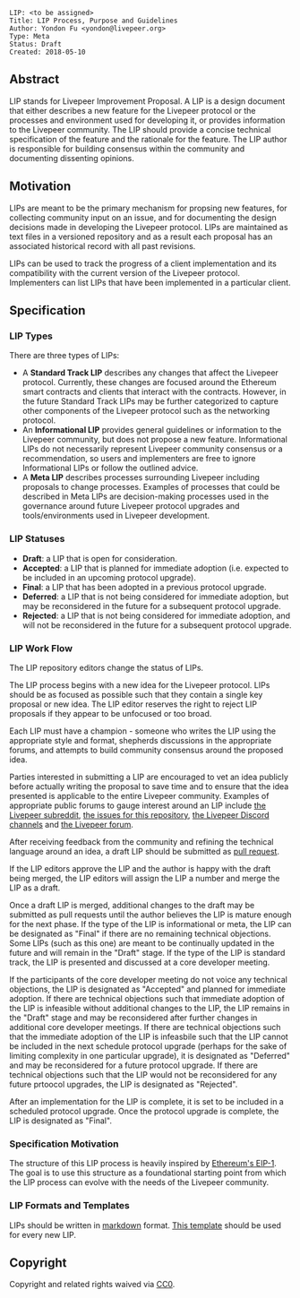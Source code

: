     LIP: <to be assigned>
    Title: LIP Process, Purpose and Guidelines
    Author: Yondon Fu <yondon@livepeer.org>
    Type: Meta
    Status: Draft
    Created: 2018-05-10

## Abstract

LIP stands for Livepeer Improvement Proposal. A LIP is a design document that either describes a new feature for the Livepeer protocol or the processes and environment used for
developing it, or provides information to the Livepeer community. The LIP should provide a concise technical specification of the feature and the rationale for the feature.
The LIP author is responsible for building consensus within the community and documenting dissenting opinions.

## Motivation

LIPs are meant to be the primary mechanism for propsing new features, for collecting community input on an issue, and for documenting the design decisions made in
developing the Livepeer protocol. LIPs are maintained as text files in a versioned repository and as a result each proposal has an associated historical record with all
past revisions.

LIPs can be used to track the progress of a client implementation and its compatibility with the current version of the Livepeer protocol. Implementers can list LIPs that
have been implemented in a particular client.

## Specification

### LIP Types

There are three types of LIPs:

- A **Standard Track LIP** describes any changes that affect the Livepeer protocol. Currently, these changes are focused around the Ethereum smart contracts and clients
that interact with the contracts. However, in the future Standard Track LIPs may be further categorized to capture other components of the Livepeer protocol such as
the networking protocol.
- An **Informational LIP** provides general guidelines or information to the Livepeer community, but does not propose a new feature. Informational LIPs do not
necessarily represent Livepeer community consensus or a recommendation, so users and implementers are free to ignore Informational LIPs or follow the outlined advice.
- A **Meta LIP** describes processes surrounding Livepeer including proposals to change processes. Examples of processes that could be described in Meta LIPs are
decision-making processes used in the governance around future Livepeer protocol upgrades and tools/environments used in Livepeer development.

### LIP Statuses

- **Draft**: a LIP that is open for consideration.
- **Accepted**: a LIP that is planned for immediate adoption (i.e. expected to be included in an upcoming protocol upgrade).
- **Final**: a LIP that has been adopted in a previous protocol upgrade.
- **Deferred**: a LIP that is not being considered for immediate adoption, but may be reconsidered in the future for a subsequent protocol upgrade.
- **Rejected**: a LIP that is not being considered for immediate adoption, and will not be reconsidered in the future for a subsequent protocol upgrade.

### LIP Work Flow

The LIP repository editors change the status of LIPs.

The LIP process begins with a new idea for the Livepeer protocol. LIPs should be as focused as possible such that they contain a single key proposal or new idea.
The LIP editor reserves the right to reject LIP proposals if they appear to be unfocused or too broad.

Each LIP must have a champion - someone who writes the LIP using the appropriate style and format, shepherds discussions in the appropriate forums, and attempts to build
community consensus around the proposed idea.

Parties interested in submitting a LIP are encouraged to vet an idea publicly before actually writing the proposal to save time and to ensure that the idea presented is
applicable to the entire Livepeer community. Examples of appropriate public forums to gauge interest around an LIP include [the Livepeer subreddit](https://www.reddit.com/r/livepeer), [the issues for this repository](https://github.com/livepeer/LIPs/issues), [the Livepeer Discord channels](https://discord.gg/7wRSUGX) and [the Livepeer forum](https://forum.livepeer.org/).

After receiving feedback from the community and refining the technical language around an idea, a draft LIP should be submitted as [pull request](https://github.com/livepeer/LIPs/pulls).

If the LIP editors approve the LIP and the author is happy with the draft being merged, the LIP editors will assign the LIP a number and merge the LIP as a draft.

Once a draft LIP is merged, additional changes to the draft may be submitted as pull requests until the author believes the LIP is mature enough for the next phase.
If the type of the LIP is informational or meta, the LIP can be designated as "Final" if there are no remaining technical objections. Some LIPs (such as this one) are meant to be
continually updated in the future and will remain in the "Draft" stage. If the type of the LIP is standard track, the LIP is presented and discussed at a core developer meeting.

If the participants of the core developer meeting do not voice any technical objections, the LIP is designated as "Accepted" and planned for immediate adoption. If there
are technical objections such that immediate adoption of the LIP is infeasible without additional changes to the LIP, the LIP remains in the "Draft" stage and may be
reconsidered after further changes in additional core developer meetings. If there are technical objections such that the immediate adoption of the LIP is infeasbile
such that the LIP cannot be included in the next schedule protocol upgrade (perhaps for the sake of limiting complexity in one particular upgrade), it is designated
as "Deferred" and may be reconsidered for a future protocol upgrade. If there are technical objections such that the LIP would not be reconsidered for any
future prtoocol upgrades, the LIP is designated as "Rejected".

After an implementation for the LIP is complete, it is set to be included in a scheduled protocol upgrade. Once the protocol upgrade is complete, the LIP is designated as
"Final".

### Specification Motivation

The structure of this LIP process is heavily inspired by [Ethereum's EIP-1](https://github.com/ethereum/EIPs/blob/master/EIPS/eip-1.md). The goal is to use this structure
as a foundational starting point from which the LIP process can evolve with the needs of the Livepeer community.

### LIP Formats and Templates

LIPs should be written in [markdown](https://github.com/adam-p/markdown-here/wiki/Markdown-Cheatsheet) format. [This template](../LIP-X.md) should be used for every
new LIP.

## Copyright

Copyright and related rights waived via [CC0](https://creativecommons.org/publicdomain/zero/1.0/).
